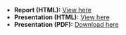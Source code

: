 
- **Report (HTML):** [View here](https://emilyyyliuu.github.io/Assignment5/_output/Assignment05.html)
- **Presentation (HTML):** [View here](https://emilyyyliuu.github.io/Assignment5/_output/presentation.html)
- **Presentation (PDF):** [Download here](https://emilyyyliuu.github.io/Assignment5/_output/presentation.pdf)
